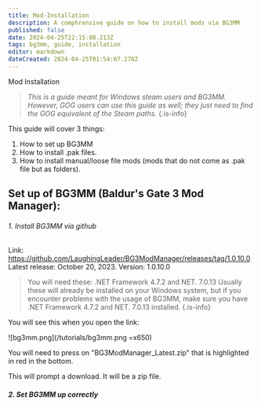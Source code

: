 ```yaml
---
title: Mod-Installation
description: A comphrensive guide on how to install mods via BG3MM 
published: false
date: 2024-04-25T22:15:08.213Z
tags: bg3mm, guide, installation
editor: markdown
dateCreated: 2024-04-25T01:54:07.278Z
---
```


Mod Installation
> 
> *This is a guide meant for Windows steam users and BG3MM. However, GOG users can use this guide as well; they just need to find the GOG equivalent of the Steam paths.*
{.is-info}


This guide will cover 3 things: 

1. How to set up BG3MM 
2. How to install .pak files. 
3. How to install manual/loose file mods (mods that do not come as .pak file but as folders). 

##  **Set up of BG3MM (Baldur's Gate 3 Mod Manager):**

###### 1. Install BG3MM via github


Link: https://github.com/LaughingLeader/BG3ModManager/releases/tag/1.0.10.0
Latest release: October 20, 2023. 
Version: 1.0.10.0 

> You will need these: .NET Framework 4.7.2 and NET. 7.0.13 
> Usually these will already be installed on your Windows system, but if you encounter problems with the usage of BG3MM, make sure you have .NET Framework 4.7.2 and NET. 7.0.13 installed. 
{.is-info}


You will see this when you open the link:

![bg3mm.png](/tutorials/bg3mm.png =x650)

You will need to press on "BG3ModManager_Latest.zip" that is highlighted in red in the bottom. 

This will prompt a download. It will be a zip file. 


##### 2. Set BG3MM up correctly


